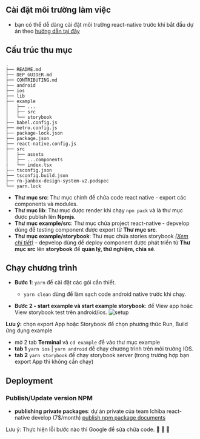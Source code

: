 ## Cài đặt môi trường làm việc

- bạn có thể dễ dàng cài đặt môi trường react-native trước khi bắt đầu dự án theo [hướng dẫn tại đây](https://reactnative.dev/docs/environment-setup)

## Cấu trúc thu mục

```
.
├── README.md
├── DEP_GUIDER.md
├── CONTRIBUTING.md
├── android
├── ios
├── lib
├── example
│   ├── ...
│   ├── src
│   └── storybook
├── babel.config.js
├── metro.config.js
├── package-lock.json
├── package.json
├── react-native.config.js
├── src
│   ├── assets
│   ├── ...components
|   └── index.tsx
├── tsconfig.json
├── tsconfig.build.json
├── rn-janbox-design-system-v2.podspec
└── yarn.lock
```

- **Thư mục src**: Thư mục chính để chứa code react native - export các components và modules.
- **Thư mục lib**: Thư mục được render khi chạy `npm pack` và là thư mục được publish lên **Npmjs**.
- **Thư mục example/src**: Thư mục chứa project react-native - depvelop dùng để testing component được export từ **Thư mục src**.
- **Thư mục example/storybook**: Thư mục chứa stories storybook [_(Xem chi tiết)_](https://github.com/storybookjs/react-native) - depvelop dùng để deploy component được phát triển từ **Thư mục src** lên **storybook** để **quản lý, thử nghiệm, chia sẻ**.

## Chạy chương trình

- **Bước 1**: `yarn` để cài đặt các gói cần thiết.

  - `yarn clean` dùng để làm sạch code android native trước khi chạy.

- **Bước 2 - start example và start example storybook**: để View app hoặc View storybook test trên android/ios.
  ![setup](./imgesDoc/settup.png)

**Lưu ý:** chọn export App hoặc Storybook để chọn phương thức Run, Build ứng dụng example

- mở 2 tab **Terminal** và `cd example` để vào thư mục example
- **tab 1** `yarn ios` | `yarn android` để chạy chương trình trên môi trường IOS.
- **tab 2** `yarn storybook` để chạy storybook server (trong trường hợp bạn export App thì không cần chạy)

## Deployment

### Publish/Update version NPM

- **publishing private packages**: dự án private của team Ichiba react-native develop (7$/month) [publish npm package documents](https://docs.npmjs.com/creating-and-publishing-private-packages)

Lưu ý: Thực hiện lỗi bước nào thì Google để sửa chữa code. :wrench: :wrench: :wrench:

